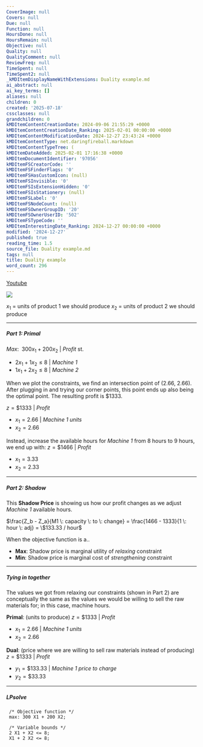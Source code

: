```yaml
---
CoverImage: null
Covers: null
Due: null
Function: null
HoursDone: null
HoursRemain: null
Objective: null
Quality: null
QualityComment: null
ReviewFreq: null
TimeSpent: null
TimeSpent2: null
_kMDItemDisplayNameWithExtensions: Duality example.md
ai_abstract: null
ai_key_terms: []
aliases: null
children: 0
created: '2025-07-18'
cssclasses: null
grandchildren: 0
kMDItemContentCreationDate: 2024-09-06 21:55:29 +0000
kMDItemContentCreationDate_Ranking: 2025-02-01 00:00:00 +0000
kMDItemContentModificationDate: 2024-12-27 23:43:24 +0000
kMDItemContentType: net.daringfireball.markdown
kMDItemContentTypeTree: (
kMDItemDateAdded: 2025-02-01 17:16:38 +0000
kMDItemDocumentIdentifier: '97056'
kMDItemFSCreatorCode: ''
kMDItemFSFinderFlags: '0'
kMDItemFSHasCustomIcon: (null)
kMDItemFSInvisible: '0'
kMDItemFSIsExtensionHidden: '0'
kMDItemFSIsStationery: (null)
kMDItemFSLabel: '0'
kMDItemFSNodeCount: (null)
kMDItemFSOwnerGroupID: '20'
kMDItemFSOwnerUserID: '502'
kMDItemFSTypeCode: ''
kMDItemInterestingDate_Ranking: 2024-12-27 00:00:00 +0000
modified: '2024-12-27'
published: true
reading_time: 1.5
source_file: Duality example.md
tags: null
title: Duality example
word_count: 296
---
```


[Youtube]([https://www.youtube.com/watch?v=642lZIwdSxs&list=PL8uIP3DsMWIxgSIfkKXv0GxJFAazocko3&index=6](https://youtu.be/642lZIwdSxs?si=PzNKPdiHOubCkJCG&t=1657))

![](https://i.imgur.com/DyLqQeW.png)

$x_1$ = units of product 1 we should produce
$x_2$ = units of product 2 we should produce

---
##### Part 1: Primal
$Max: \:\: 300x_1 + 200x_2$  |  *Profit*
st.
- $2x_1 + 1x_2 \leq 8$    |  *Machine 1*
- $1x_1 + 2x_2 \leq 8$    |  *Machine 2*

When we plot the constraints, we find an intersection point of (2.66, 2.66). After plugging in and trying our corner points, this point ends up also being the optimal point. The resulting profit is $1333.

$z = \$1333$  |  *Profit*
- $x_1 = 2.66$   |  *Machine 1 units*
- $x_2 = 2.66$

Instead, increase the available hours for *Machine 1* from 8 hours to 9 hours, we end up with:
$z = \$1466$  |  *Profit*
- $x_1 = 3.33$
- $x_2 = 2.33$
---
##### Part 2: Shadow

This **Shadow Price** is showing us how our profit changes as we adjust *Machine 1* available hours.

$\frac{Z_b - Z_a}{M1 \: capacity \: to \: change} = \frac{1466 - 1333}{1 \: hour \: adj} = \$133.33 / hour$

When the objective function is a..
- **Max**: Shadow price is marginal utility of *relaxing* constraint
- **Min**: Shadow price is marginal cost of *strengthening* constraint
---
##### Tying in together
The values we got from relaxing our constraints (shown in Part 2) are conceptually the same as the values we would be willing to sell the raw materials for; in this case, machine hours.

**Primal**: (units to produce)
$z = \$1333$  |  *Profit*
- $x_1 = 2.66$   |  *Machine 1 units*
- $x_2 = 2.66$

**Dual**: (price where we are willing to sell raw materials instead of producing)
$z = \$1333$  |  *Profit*
- $y_1 = \$133.33$   |  *Machine 1 price to charge*
- $y_2 = \$33.33$

---

##### LPsolve

```
 /* Objective function */  
 max: 300 X1 + 200 X2;  
 ​  
 /* Variable bounds */  
 2 X1 + X2 <= 8;  
 X1 + 2 X2 <= 8;
```